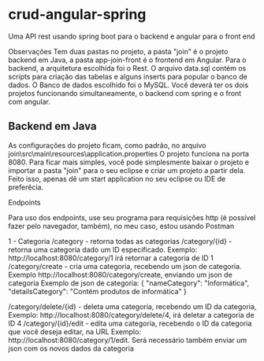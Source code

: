 # crud-angular-spring
Uma API rest usando spring boot para o backend e angular para o front end

Observações
Tem duas pastas no projeto, a pasta "join" é o projeto backend em Java, a pasta app-join-front é o frontend em Angular.
Para o backend, a arquitetura escolhida foi o Rest.
O arquivo data.sql contém os scripts para criação das tabelas e alguns inserts para popular o banco de dados. O Banco de dados escolhido foi o MySQL.
Você deverá ter os dois projetos funcionando simultaneamente, o backend com spring e o front com angular.

## Backend em Java
As configurações do projeto ficam, como padrão, no arquivo join\src\main\resources\application.properties
O projeto funciona na porta 8080. Para ficar mais simples, você pode simplesmente baixar o projeto e importar a pasta "join" para o seu eclipse e criar um projeto a partir dela. Feito isso, apenas dê um start application no seu eclipse ou IDE de preferêcia.

Endpoints

Para uso dos endpoints, use seu programa para requisições http (é possível fazer pelo navegador, também), no meu caso, estou usando Postman

1 - Categoria
/category - retorna todas as categorias
/category/{id} - retorna uma categoria dado um ID especificado. Exemplo: http://localhost:8080/category/1 irá retornar a categoria de ID 1
/category/create - cria uma categoria, recebendo um json de categoria. Exemplo http://localhost:8080/category/create, enviando um json de categoria
Exemplo de json de categoria: 
{
    "nameCategory": "Informática",
    "detailsCategory": "Contém produtos de informática"
}

/category/delete/{id} - deleta uma categoria, recebendo um ID da categoria, Exemplo: http://localhost:8080/category/delete/4, irá deletar a categoria de ID 4
/category/{id}/edit - edita uma categoria, recebendo o ID da categoria que você deseja editar, na URL Exemplo: http://localhost:8080/category/1/edit. Será necessário também enviar um json com os novos dados da categoria

